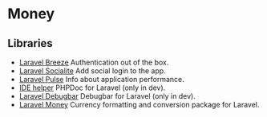 # Money

## Libraries

-   [Laravel Breeze](https://laravel.com/docs/11.x/starter-kits#laravel-breeze) Authentication out of the box.
-   [Laravel Socialite](https://laravel.com/docs/11.x/socialite) Add social login to the app.
-   [Laravel Pulse](https://laravel.com/docs/11.x/pulse) Info about application performance.
-   [IDE helper](https://github.com/barryvdh/laravel-ide-helper) PHPDoc for Laravel (only in dev).
-   [Laravel Debugbar](https://github.com/barryvdh/laravel-debugbar) Debugbar for Laravel (only in dev).
-   [Laravel Money](https://github.com/akaunting/laravel-money) Currency formatting and conversion package for Laravel.
